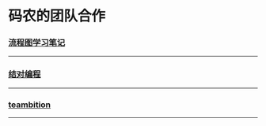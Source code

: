 码农的团队合作
==============

### [流程图学习笔记](flowchart)

---

### [结对编程](pair-program)

---

### [teambition](teambition)

---
